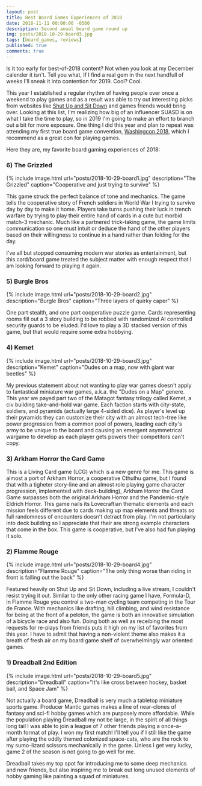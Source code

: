 ```yaml
---
layout: post
title: Best Board Games Experiences of 2018
date: 2018-11-11 00:00:00 -0500
description: Second anual board game round up
img: posts/2018-10-29-board3.jpg
tags: [board_games, reviews]
published: true
comments: true
---
```


Is it too early for best-of-2018 content?  Not when you look at my December calender it isn't.  Tell you what, If I find a real gem in the next handfull of weeks I'll sneak it into contention for 2019.  Cool?  Cool.  

This year I established a regular rhythm of having people over once a weekend to play games and as a result was able to try out interesting picks from websites like [Shut Up and Sit Down](https://www.shutupandsitdown.com/) and games friends would bring over.  Looking at this list, I'm realizing how big of an influencer SUASD is on what I take the time to play, so in 2019 I'm going to make an effort to branch out a bit for more exposure. One thing I did this year and plan to repeat was attending my first true board game convention, [Washingcon 2018](https://www.washingcon.com/), which I recommend as a great con for playing games.

Here they are, my favorite board gaming experiences of 2018:

### 6) The Grizzled
{% include image.html url="posts/2018-10-29-board1.jpg" description="The Grizzled" caption="Cooperative and just trying to survive" %}

This game struck the perfect balance of tone and mechanics.  The game tells the cooperative story of French soldiers in World War I trying to survive day by day to make it home.  Players take turns pushing their luck in trench warfare by trying to play their entire hand of cards in a cute but morbid match-3 mechanic.  Much like a partnered trick-taking game, the game limits communication so one must intuit or deduce the hand of the other players based on their willingness to continue in a hand rather than folding for the day.

I've all but stopped consuming modern war stories as entertainment, but this card/board game treated the subject matter with enough respect that I am looking forward to playing it again.

### 5) Burgle Bros
{% include image.html url="posts/2018-10-29-board2.jpg" description="Burgle Bros" caption="Three layers of quirky caper" %}

One part stealth, and one part cooperative puzzle game.  Cards representing rooms fill out a 3 story building to be robbed with randomized AI controlled security guards to be eluded.  I'd love to play a 3D stacked version of this game, but that would require some extra hobbying.

### 4) Kemet
{% include image.html url="posts/2018-10-29-board3.jpg" description="Kemet" caption="Dudes on a map, now with giant war beetles" %}

My previous statement about not wanting to play war games doesn't apply to fantastical miniature war games, a.k.a. the "Dudes on a Map" genere.  This year we payed part two of the Matagot fantasy trilogy called Kemet, a civ building take-and-hold war game.  Each faction starts with city-state, soldiers, and pyramids (actually large 4-sided dice).  As player's level up their pyramids they can customize their city with an almost tech-tree like power progression from a common pool of powers, leading each city's army to be unique to the board and causing an emergent asymmetrical wargame to develop as each player gets powers their competitors can't copy.

### 3) Arkham Horror the Card Game

This is a Living Card game (LCG) which is a new genre for me. This game is almost a port of Arkham Horror, a cooperative Cthulhu game, but I found that with a tigheter story-line and an almost role playing game character progression, implemented with deck-building), Arkham Horror the Card Game surpasses both the original Arkham Horror and the Pandemic-style Eldrich Horror. This game nails its Lovecraftian thematic elements and each mission feels different due to cards making up map elements and threats so full randomness of encounters doesn't detract from play.  I'm not particularly into deck building so I appreciate that their are strong example characters that come in the box.  This game is cooperative, but I've also had fun playing it solo.

### 2) Flamme Rouge
{% include image.html url="posts/2018-10-29-board4.jpg" description="Flamme Rouge" caption="The only thing worse than riding in front is falling out the back" %}

Featured heavily on Shut Up and Sit Down, including a live stream, I couldn't resist trying it out.  Similar to the only other racing game I have, Formula-D, in Flamme Rouge you control a two-man cycling team competing in the Tour de France.  With mechanics like drafting, hill climbing, and wind resistance for being at the front of a peloton, the game is both an innovative simulation of a bicycle race and also fun.  Doing both as well as receibing the most requests for re-plays from friends puts it high on my list of favorites from this year.  I have to admit that having a non-violent theme also makes it a breath of fresh air on my board game shelf of overwhelmingly war oriented games.

### 1) Dreadball 2nd Edition
{% include image.html url="posts/2018-10-29-board5.jpg" description="Dreadball" caption="It's like cross between hockey, basket ball, and Space Jam" %}

Not actually a board game, Dreadball is very much a tabletop miniature sports game. Producer Mantic games makes a line of near-clones of fantasy and sci-fi hobby games which are purposely more affordable.  While the population playing Dreadball my not be large, in the spirit of all things long tail I was able to join a league of 7 other friends playing a once-a-month format of play.  I won my first match! I'll tell you if I still like the game after playing the oddly themed colonized space-cats, who are the rock to my sumo-lizard scissors mechanically in the game.  Unless I get very lucky, game 2 of the season is not going to go well for me.

Dreadball takes my top spot for introducing me to some deep mechanics and new friends, but also inspiring me to break out long unused elements of hobby gaming like painting a squad of miniatures.


